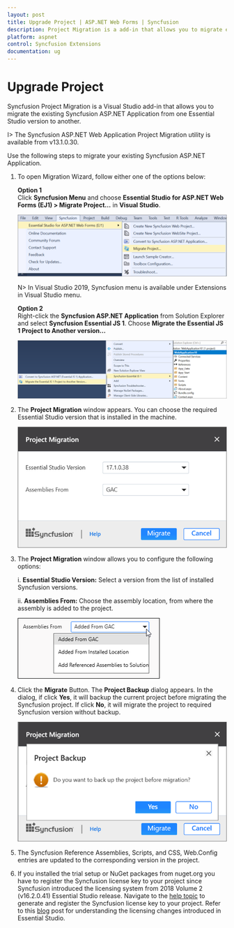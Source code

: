 ```yaml
---
layout: post
title: Upgrade Project | ASP.NET Web Forms | Syncfusion
description: Project Migration is a add-in that allows you to migrate existing Syncfusion ASP.NET Web Forms project from one Essential Studio version to another version
platform: aspnet
control: Syncfusion Extensions
documentation: ug
---
```


# Upgrade Project

Syncfusion Project Migration is a Visual Studio add-in that allows you to migrate the existing Syncfusion ASP.NET Application from one Essential Studio version to another.

I> The Syncfusion ASP.NET Web Application Project Migration utility is available from v13.1.0.30. 

Use the following steps to migrate your existing Syncfusion ASP.NET Application. 

1. To open Migration Wizard, follow either one of the options below: 

   **Option 1**   
   Click **Syncfusion Menu** and choose **Essential Studio for ASP.NET Web Forms (EJ1) > Migrate Project…** in **Visual Studio**.

   ![Syncfusion Essential JS 1 ASP.NET Web Forms Project Migration via Syncfusion menu](Upgrade-Project_images/Syncfusion_Menu_Project_Migration1.png)

   N> In Visual Studio 2019, Syncfusion menu is available under Extensions in Visual Studio menu.

   **Option 2**  
   Right-click the **Syncfusion ASP.NET Application** from Solution Explorer and select **Syncfusion Essential JS 1**. Choose **Migrate the Essential JS 1 Project to Another version…**

   ![Syncfusion Essential JS 1 ASP.NET Web Forms Project Migration add-in](Upgrade-Project_images/Project-Migration_img1.png)

2. The **Project Migration** window appears. You can choose the required Essential Studio version that is installed in the machine. 

   ![Syncfusion Essential JS 1 ASP.NET Web Forms Project Migration wizard](Upgrade-Project_images/Project-Migration_img2.png)

3. The **Project Migration** window allows you to configure the following options:

   i. **Essential Studio Version:** Select a version from the list of installed Syncfusion versions.
   
   ii. **Assemblies From:** Choose the assembly location, from where the assembly is added to the project.

    ![Choose the assembly location, from where the assembly is added to the project](Upgrade-Project_images/Project-Migration_img3.jpeg)
   
4. Click the **Migrate** Button. The **Project Backup** dialog appears. In the dialog, if click **Yes**, it will backup the current project before migrating the Syncfusion project. If click **No**, it will migrate the project to required Syncfusion version without backup.
   
   ![Syncfusion Essential JS 1 ASP.NET Web Forms Project Migration backup dialog](Upgrade-Project_images/Project-Migration_img4.png)
   
   
5. The Syncfusion Reference Assemblies, Scripts, and CSS, Web.Config entries are updated to the corresponding version in the project.

6. If you installed the trial setup or NuGet packages from nuget.org you have to register the Syncfusion license key to your project since Syncfusion introduced the licensing system from 2018 Volume 2 (v16.2.0.41) Essential Studio release. Navigate to the [help topic](https://help.syncfusion.com/common/essential-studio/licensing/license-key#how-to-generate-syncfusion-license-key) to generate and register the Syncfusion license key to your project. Refer to this [blog](https://blog.syncfusion.com/post/Whats-New-in-2018-Volume-2-Licensing-Changes-in-the-1620x-Version-of-Essential-Studio.aspx?_ga=2.11237684.1233358434.1587355730-230058891.1567654773) post for understanding the licensing changes introduced in Essential Studio.